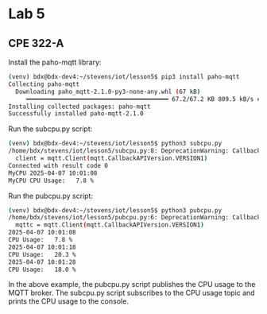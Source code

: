 # Lab 5
## CPE 322-A

Install the paho-mqtt library:
```bash
(venv) bdx@bdx-dev4:~/stevens/iot/lesson5$ pip3 install paho-mqtt
Collecting paho-mqtt
  Downloading paho_mqtt-2.1.0-py3-none-any.whl (67 kB)
     ━━━━━━━━━━━━━━━━━━━━━━━━━━━━━━━━━━━━━━━━ 67.2/67.2 KB 809.5 kB/s eta 0:00:00
Installing collected packages: paho-mqtt
Successfully installed paho-mqtt-2.1.0
```

Run the subcpu.py script:
```bash
(venv) bdx@bdx-dev4:~/stevens/iot/lesson5$ python3 subcpu.py
/home/bdx/stevens/iot/lesson5/subcpu.py:8: DeprecationWarning: Callback API version 1 is deprecated, update to latest version
  client = mqtt.Client(mqtt.CallbackAPIVersion.VERSION1)
Connected with result code 0
MyCPU 2025-04-07 10:01:08
MyCPU CPU Usage:   7.8 %
```

Run the pubcpu.py script:
```bash
(venv) bdx@bdx-dev4:~/stevens/iot/lesson5$ python3 pubcpu.py
/home/bdx/stevens/iot/lesson5/pubcpu.py:6: DeprecationWarning: Callback API version 1 is deprecated, update to latest version
  mqttc = mqtt.Client(mqtt.CallbackAPIVersion.VERSION1)
2025-04-07 10:01:08
CPU Usage:   7.8 %
2025-04-07 10:01:18
CPU Usage:   20.3 %
2025-04-07 10:01:28
CPU Usage:   18.0 %
```

In the above example, the pubcpu.py script publishes the CPU usage to the MQTT broker. The subcpu.py script subscribes to the CPU usage topic and prints the CPU usage to the console.


